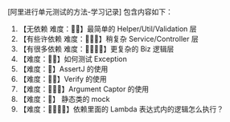 [阿里进行单元测试的方法-学习记录]
包含内容如下：

1. 【无依赖 难度：🌟🌟】最简单的 Helper/Util/Validation 层
2. 【有些许依赖 难度：🌟🌟🌟】稍复杂 Service/Controller 层
3. 【有很多依赖 难度：🌟🌟🌟🌟】更复杂的 Biz 逻辑层
4. 【难度：🌟🌟】如何测试 Exception
5. 【难度：🌟】AssertJ 的使用
6. 【难度：🌟🌟】Verify 的使用
7. 【难度：🌟🌟🌟】Argument Captor 的使用
8. 【难度：🌟】 静态类的 mock
9. 【难度：🌟🌟🌟🌟】依赖里面的 Lambda 表达式内的逻辑怎么执行？

